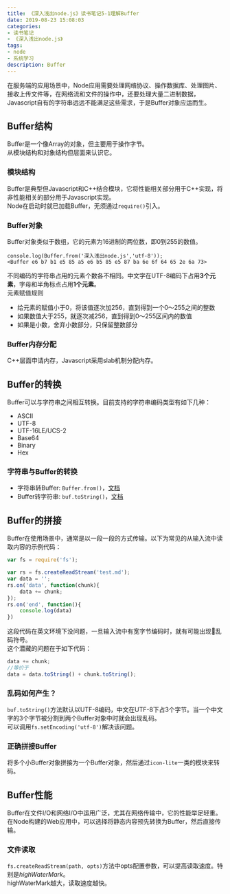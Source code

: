 ```yaml
---
title: 《深入浅出node.js》读书笔记5-1理解Buffer
date: 2019-08-23 15:08:03
categories:
- 读书笔记
- 《深入浅出node.js》
tags:
- node
- 系统学习
description: Buffer
---
```

在服务端的应用场景中，Node应用需要处理网络协议、操作数据库、处理图片、接收上传文件等，在网络流和文件的操作中，还要处理大量二进制数据，Javascript自有的字符串远远不能满足这些需求，于是Buffer对象应运而生。

## Buffer结构
Buffer是一个像Array的对象，但主要用于操作字节。     
从模块结构和对象结构但层面来认识它。

### 模块结构
Buffer是典型但Javascript和C++结合模块，它将性能相关部分用于C++实现，将非性能相关的部分用于Javascript实现。  
Node在启动时就已加载Buffer，无须通过`require()`引入。

### Buffer对象
Buffer对象类似于数组，它的元素为16进制的两位数，即0到255的数值。
```shell
console.log(Buffer.from('深入浅出node.js','utf-8'));
<Buffer e6 b7 b1 e5 85 a5 e6 b5 85 e5 87 ba 6e 6f 64 65 2e 6a 73> 
```
不同编码的字符串占用的元素个数各不相同。中文字在UTF-8编码下占用**3个元素**，字母和半角标点占用**1个元素**。     
元素赋值规则
- 给元素的赋值小于0，将该值逐次加256，直到得到一个0～255之间的整数
- 如果数值大于255，就逐次减256，直到得到0～255区间内的数值
- 如果是小数，舍弃小数部分，只保留整数部分

### Buffer内存分配
C++层面申请内存，Javascript采用slab机制分配内存。

## Buffer的转换
Buffer可以与字符串之间相互转换。目前支持的字符串编码类型有如下几种：
- ASCII
- UTF-8
- UTF-16LE/UCS-2
- Base64
- Binary
- Hex

### 字符串与Buffer的转换

- 字符串转Buffer: `Buffer.from()`，[文档](http://nodejs.cn/api/buffer.html#buffer_class_method_buffer_from_array)
- Buffer转字符串: `buf.toString()`，[文档](http://nodejs.cn/api/buffer.html#buffer_buf_tostring_encoding_start_end)

## Buffer的拼接
Buffer在使用场景中，通常是以一段一段的方式传输。以下为常见的从输入流中读取内容的示例代码：
```javascript
var fs = require('fs');

var rs = fs.createReadStream('test.md');
var data = '';
rs.on('data', function(chunk){
    data += chunk;
});
rs.on('end', function(){
    console.log(data)
})
```
这段代码在英文环境下没问题，一旦输入流中有宽字节编码时，就有可能出现􏲥乱码符号。    
这个潜藏的问题在于如下代码：
```javascript
data += chunk;
//等价于
data = data.toString() + chunk.toString();
```
### 乱码如何产生？      
`buf.toString()`方法默认以UTF-8编码，中文在UTF-8下占3个字节。当一个中文字的3个字节被分割到两个Buffer对象中时就会出现乱码。      
可以调用`fs.setEncoding('utf-8')`解决该问题。

### 正确拼接Buffer
将多个小Buffer对象拼接为一个Buffer对象，然后通过`icon-lite`一类的模块来转码。

## Buffer性能
Buffer在文件I/O和网络I/O中运用广泛，尤其在网络传输中，它的性能举足轻重。    
在Node构建的Web应用中，可以选择将静态内容预先转换为Buffer，然后直接传输。

### 文件读取
`fs.createReadStream(path, opts)`方法中opts配置参数，可以提高读取速度。特别是*highWaterMark*。      
highWaterMark越大，读取速度越快。